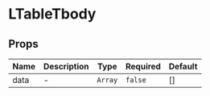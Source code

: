 # LTableTbody

## Props

<!-- @vuese:LTableTbody:props:start -->
|Name|Description|Type|Required|Default|
|---|---|---|---|---|
|data|-|`Array`|`false`|[]|

<!-- @vuese:LTableTbody:props:end -->


